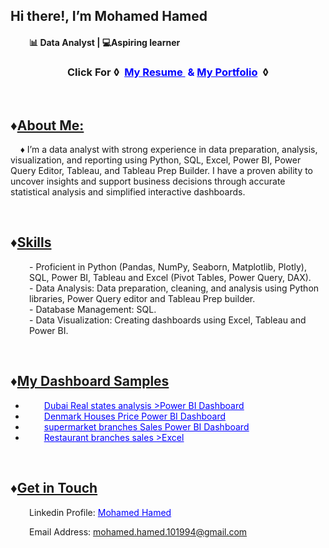 <h2 class="heading-element" dir="auto">Hi there!, I&rsquo;m Mohamed Hamed</h2>
<h4 style="padding-left: 30px;">📊&nbsp;<strong>Data Analyst&nbsp;| 💻Aspiring learner</strong></h4>
<h3 style="text-align: center;">Click For &loz;&nbsp;&nbsp;<span style="color: #0000ff;"><a style="color: #0000ff;" href="https://drive.google.com/file/d/1COkg0znAgib0G9S-_jRe3gZQyFTl4eNc/view?usp=sharing">My Resume </a>&nbsp;&amp; <a style="color: #0000ff;" href="https://datascienceportfol.io/mokaml98210">My Portfolio</a>&nbsp;&nbsp;</span>&loz;</h3>
<p>&nbsp;</p>
<h2>&diams;<span style="text-decoration: underline;">About Me:</span></h2>
<p style="text-align: left;">&nbsp; &nbsp; &diams;&nbsp;I&rsquo;m a data analyst with strong experience in data preparation, analysis, visualization, and reporting using Python, SQL, Excel, Power BI, Power Query Editor, Tableau, and Tableau Prep Builder. I have a proven ability to uncover insights and support business decisions through accurate statistical analysis and simplified interactive dashboards.</p>
<p>&nbsp;</p>
<h2 style="text-align: left;">&diams;<span style="text-decoration: underline;">Skills</span></h2>
<p style="padding-left: 30px;">- Proficient in Python (Pandas, NumPy, Seaborn, Matplotlib, Plotly), SQL, Power BI, Tableau and Excel (Pivot Tables, Power Query, DAX).<br /> - Data Analysis:&nbsp;Data preparation, cleaning, and analysis using Python libraries, Power Query editor and Tableau Prep builder.<br /> - Database Management: SQL.<br /> - Data Visualization: Creating dashboards using Excel, Tableau and Power BI.</p>
<p>&nbsp;</p>
<h2>&diams;<span style="text-decoration: underline;">My Dashboard Samples</span></h2>
<ul>
<li style="padding-left: 30px;"><span style="text-decoration: underline; color: #0000ff;"><a style="text-decoration: underline; color: #0000ff;" href="https://app.powerbi.com/view?r=eyJrIjoiYTdjNTg0MmUtNWZjNC00NmRiLTgwZmItYTllZWNlOGMyOWMxIiwidCI6ImUzNjMyMjYxLTUzMjMtNDJkNC04YWY4LWYyMjgyZThiNzc5ZCJ9">Dubai Real states analysis &gt;Power BI Dashboard</a></span></li>
<li style="padding-left: 30px;"><span style="text-decoration: underline; color: #0000ff;"><a style="color: #0000ff; text-decoration: underline;" href="https://app.powerbi.com/view?r=eyJrIjoiOGFmZWQzODktODdkZC00N2QyLWI1ODAtZDZmZDYyMTQ2OGIzIiwidCI6ImUzNjMyMjYxLTUzMjMtNDJkNC04YWY4LWYyMjgyZThiNzc5ZCJ9">Denmark Houses Price Power BI Dashboard</a></span></li>
<li style="padding-left: 30px;"><span style="text-decoration: underline; color: #0000ff;"><a style="color: #0000ff; text-decoration: underline;" href="https://app.powerbi.com/view?r=eyJrIjoiODZlYTE4MjAtNGQwNy00ZWYyLWIzYTgtY2Y3ZjJiZmRjNTM1IiwidCI6ImUzNjMyMjYxLTUzMjMtNDJkNC04YWY4LWYyMjgyZThiNzc5ZCJ9">supermarket branches Sales Power BI Dashboard</a></span></li>
<li style="padding-left: 30px;"><span style="text-decoration: underline; color: #0000ff;"><a style="color: #0000ff; text-decoration: underline;" href="https://drive.google.com/drive/folders/1ncocfYDVs1r4f5hKa2cLiZxNHhCmR2J8?usp=sharing">Restaurant branches sales &gt;Excel</a></span></li>
</ul>
<p>&nbsp;</p>
<h2>&diams;<span style="text-decoration: underline;">Get in Touch</span></h2>
<p style="padding-left: 30px;">Linkedin Profile:&nbsp;<span style="color: #0000ff;"><a style="color: #0000ff;" title="LinkedIn profile" href="https://www.linkedin.com/in/mohamed-hamed-82b784224/">Mohamed Hamed</a></span></p>
<p style="padding-left: 30px;">Email Address:&nbsp;<a href="mailto:mohamed.hamed.101994@gmail.com">mohamed.hamed.101994@gmail.com</a></p>
<p>&nbsp;</p>
